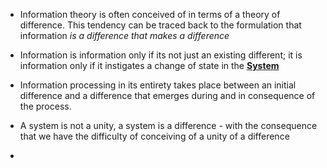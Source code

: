 - Information theory is often conceived of in terms of a theory of difference. This tendency can be traced back to the formulation that information *is a difference that makes a difference*
- Information is information only if its not just an existing different; it is information only if it instigates a change of state in the **[System](../notes/System)**
- Information processing in its entirety takes place between an initial difference and a difference that emerges during and in consequence of the process. 

- A system is not a unity, a system is a difference - with the consequence that we have the difficulty of conceiving of a unity of a difference 
- 